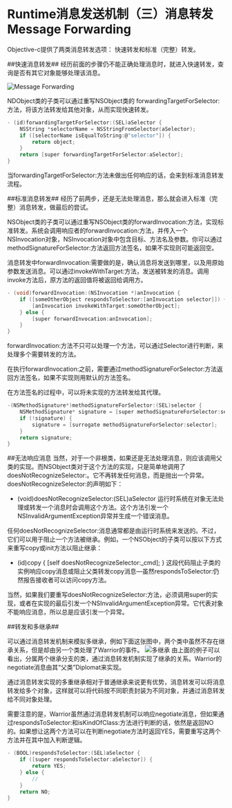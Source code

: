 # Runtime消息发送机制（三）消息转发Message Forwarding

Objective-c提供了两类消息转发选项：
快速转发和标准（完整）转发。

##快速消息转发##
经历前面的步骤仍不能正确处理消息时，就进入快速转发，查询是否有其它对象能够处理该消息。

![Message Forwarding](https://upload-images.jianshu.io/upload_images/270478-576a224851093a1a.png?imageMogr2/auto-orient/strip%7CimageView2/2/w/654)

NDObject类的子类可以通过重写NSObject类的
forwardingTargetForSelector:方法，将该方法转发给其他对象，从而实现快速转发。
```c
- (id)forwardingTargetForSelector:(SEL)aSelector { 
    NSString *selectorName = NSStringFromSelector(aSelector); 
    if ([selectorName isEqualToString:@"selector"]) {
        return object;
    }
    return [super forwardingTargetForSelector:aSelector];
}
```
当forwardingTargetForSelector:方法未做出任何响应的话，会来到标准消息转发流程。

##标准消息转发##
经历了前两步，还是无法处理消息，那么就会进入标准（完整）消息转发，做最后的尝试。

NSObject类的子类可以通过重写NSObject类的forwardInvocation:方法，实现标准转发。系统会调用响应者的forwardInvocation:方法，并传入一个NSInvocation对象，NSInvocation对象中包含目标、方法名及参数。你可以通过methodSignatureForSelector:方法返回方法签名，如果不实现则可能返回空。

消息转发中forwardInvocation:需要做的是，确认消息将发送到哪里，以及用原始参数发送消息。可以通过invokeWithTarget:方法，发送被转发的消息。调用invoke方法后，原方法的返回值将被返回给调用方。

```c
- (void)forwardInvocation:(NSInvocation *)anInvocation { 
    if ([someOtherObject respondsToSelector:[anInvocation selector]]) { 
        [anInvocation invokeWithTarget:someOtherObject]; 
    } else { 
        [super forwardInvocation:anInvocation]; 
    } 
}
```
forwardInvocation:方法不只可以处理一个方法，可以通过Selector进行判断，来处理多个需要转发的方法。

在执行forwardInvocation:之前，需要通过methodSignatureForSelector:方法返回方法签名，如果不实现则用默认的方法签名。

在方法签名的过程中，可以将未实现的方法转发给其代理。
```c
-(NSMethodSignature*)methodSignatureForSelector:(SEL)selector { 
    NSMethodSignature* signature = [super methodSignatureForSelector:selector]; 
    if (!signature) { 
        signature = [surrogate methodSignatureForSelector:selector]; 
    } 
    return signature; 
}
```

##无法响应消息
当然，对于一个非根类，如果还是无法处理消息，则应该调用父类的实现。而NSObject类对于这个方法的实现，只是简单地调用了doesNotRecognizeSelector:。它不再转发任何消息，而是抛出一个异常。doesNotRecognizeSelector:的声明如下：
- (void)doesNotRecognizeSelector:(SEL)aSelector
运行时系统在对象无法处理或转发一个消息时会调用这个方法。这个方法引发一个NSInvalidArgumentException异常并生成一个错误消息。

任何doesNotRecognizeSelector:消息通常都是由运行时系统来发送的。不过，它们可以用于阻止一个方法被继承。例如，一个NSObject的子类可以按以下方式来重写copy或init方法以阻止继承：

- (id)copy
{
    [self doesNotRecognizeSelector:_cmd];
}
这段代码阻止子类的实例响应copy消息或阻止父类转发copy消息—虽然respondsToSelector:仍然报告接收者可以访问copy方法。

当然，如果我们要重写doesNotRecognizeSelector:方法，必须调用super的实现，或者在实现的最后引发一个NSInvalidArgumentException异常。它代表对象不能响应消息，所以总是应该引发一个异常。

##转发和多继承##

可以通过消息转发机制来模拟多继承，例如下面这张图中，两个类中虽然不存在继承关系，但是却由另一个类处理了Warrior的事件。
![多继承](https://upload-images.jianshu.io/upload_images/270478-8aedeeb5b4a856e1.gif?imageMogr2/auto-orient/strip%7CimageView2/2/w/376)
由上面的例子可以看出，分属两个继承分支的类，通过消息转发机制实现了继承的关系。Warrior的negotiate消息由其“父类”Diplomat来实现。

通过消息转发实现的多重继承相对于普通继承来说更有优势，消息转发可以将消息转发给多个对象，这样就可以将代码按不同职责封装为不同对象，并通过消息转发给不同对象处理。

需要注意的是，Warrior虽然通过消息转发机制可以响应negotiate消息，但如果通过respondsToSelector:和isKindOfClass:方法进行判断的话，依然是返回NO的。如果想让这两个方法可以在判断negotiate方法时返回YES，需要重写这两个方法并在其中加入判断逻辑。
```c
- (BOOL)respondsToSelector:(SEL)aSelector {
    if ([super respondsToSelector:aSelector]) {
        return YES;
    } else {
        // 
    }
    return NO;
}
```
